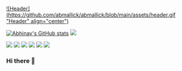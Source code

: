 [![Header](https://github.com/abmallick/abmallick/blob/main/assets/header.gif "Header" align="center")](https://github.com/abmallick)

[![Abhinav's GitHub stats](https://github-readme-stats.vercel.app/api?username=abmallick&count_private=true&show_icons=true&theme=tokyonight)](https://github.com/abmallick)
![](https://github-readme-streak-stats.herokuapp.com/?user=abmallick&theme=dark)

![](https://img.shields.io/badge/OS-MacOS-informational?style=flat&logo=mac&logoColor=white&color=2bbc8a)
![](https://img.shields.io/badge/Code-Python-informational?style=flat&logo=python&logoColor=white&color=2bbc8a)
![](https://img.shields.io/badge/Code-Swift-informational?style=flat&logo=swift&logoColor=white&color=2bbc8a)
![](https://img.shields.io/badge/Code-Dart-informational?style=flat&logo=dart&logoColor=white&color=2bbc8a)
![](https://img.shields.io/badge/Code-Java-informational?style=flat&logo=java&logoColor=white&color=2bbc8a)
![](https://img.shields.io/badge/Code-JS-informational?style=flat&logo=javascript&logoColor=white&color=2bbc8a)


### Hi there 👋

<!--
**abmallick/abmallick** is a ✨ _special_ ✨ repository because its `README.md` (this file) appears on your GitHub profile.

Here are some ideas to get you started:

- 🔭 I’m currently working on ...
- 🌱 I’m currently learning ...
- 👯 I’m looking to collaborate on ...
- 🤔 I’m looking for help with ...
- 💬 Ask me about ...
- 📫 How to reach me: ...
- 😄 Pronouns: ...
- ⚡ Fun fact: ...
-->
